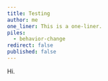 ```yaml
---
title: Testing
author: me
one_liner: This is a one-liner.
piles:
  - behavior-change
redirect: false
published: false
---
```

Hi.